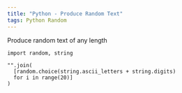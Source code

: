 ```yaml
---
title: "Python - Produce Random Text"
tags: Python Random
---
```



Produce random text of any length

```
import random, string

"".join(
  [random.choice(string.ascii_letters + string.digits)
  for i in range(20)]
)
```
